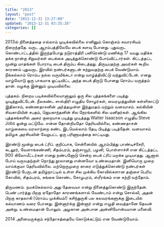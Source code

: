 ```yaml
---
title: "2013"
layout: "post"
date: "2013-12-31 13:27:00"
updated: "2013-12-31 03:35:26"
categories: []
---
```


2013ல் நினைத்ததை எல்லாம் முடிக்கவில்லை எனினும் கொஞ்சம் சுவாரசியம் நிறைந்ததே. வருட ஆரம்பத்திலேயே பைக் களவு போனது. புதுவருட கொண்டாட்டத்தில் இருந்தபோது நடுராத்திரி பனிரெண்டு மணிக்கு 17 வயது மதிக்க தக்க நான்கு சிறுவர்கள் பைக்கை அடித்துக்கொண்டு போய்விட்டார்கள். கிட்டத்தட்ட மூன்று மாதங்கள் போராடி பைக் திரும்ப கிடைத்தது. திருடியதற்கு அவர்கள் கூறிய காரணம் புதுவருட இரவில் நண்பர்களுடன் சுற்றுவதற்கு பைக் வேண்டுமாம். நீங்கல்லாம் ரொம்ப நல்ல வருவீங்கடா என்று வாழ்த்திவிட்டு வந்துவிட்டேன். எனது வாழ்வோடு ஒரு பாகமாக ஒட்டிவிட்ட அந்த பைக் திருடு போனது ரொம்ப வருத்தம் தான். வழக்கு இன்னும் முடியவில்லை.

புத்தகம். நிறைய படிக்கவில்லையானாலும் ஒரு சில புத்தகங்களை படித்து முடித்துவிட்டேன். நீலகண்ட சாஸ்திரி எழுதிய சோழர்கள், வைரமுத்துவின் கள்ளிகாட்டு இதிகாசம், கண்ணதாசனின் அர்த்தமுள்ள இந்துமதம் மற்றும் வனவாசம். கல்கியின் சிவகாமியின் சபதம், ஜெயகாந்தனின் சில நேரங்களில் சில மனிதர்கள். ஆங்கில புத்தகங்களில் அரை குறையாக படித்து முடித்தது Walter Isaacson எழுதிய Steve Jobs ஒன்று மட்டுமே. என்ன தோன்றியதோ தெரியவில்லை, கண்ணதாசன் வாழ்கையை வரலாற்றை கண்ட இடமெல்லாம் தேடி பிடித்து படித்தேன். வனவாசம் தமிழக அரசியலின் வேறுபட்ட ஒரு பரிணாமத்தை காட்டியது.

இரண்டு மூன்று பைக் ட்ரிப். குறிப்பாக, சென்னையில் ஆரம்பித்து பாண்டிச்சேரி, கடலூர், வேளாங்கண்ணி, சிதம்பரம், தஞ்சாவூர், பழனி, பொள்ளாச்சி என கிட்டத்தட்ட 900 கிலோமீட்டர்கள் எனது நண்பனோடு சென்ற பைக் ட்ரிப் மறக்க முடியாதது. ஆனால் போய் வருவதற்குள் நொந்து நூலானது என்னவோ உண்மைதான். இனியொரு முறை வாய்க்குமா தெரியவில்லை. மற்றொருமுறை காரை எடுத்துக்கொண்டு நண்பர்கள் இரண்டு பேருடன் தமிழ்நாட்டில் உள்ள சில முக்கிய கோவில்களான தஞ்சை பெரிய கோவில், சிதம்பரம், கங்கை கொண்ட சோழபுரம், ஸ்ரீரங்கம் என சுற்றி வந்தோம்.

திருமணம். நமக்கெல்லாம் அது தேவையா என்று நினைத்துகொண்டு இருந்தேன். பெண் பார்த்து பிறகு ஏதோதோ காரணங்களால் வேண்டாம் என்று சொல்லி, அதன் பிறகு காதலாகி (ரொம்ப முக்கியம்!) கசிந்துருகி பல கலவரங்களுக்கு இடையில் கல்யாணம் வரை போனது. இன்னார்க்கு இன்னார் என்று எழுதி வைத்தானே தேவன் அன்று. உண்மைதான் போலும். அழகான அன்பான அன்னியோன்யமான மனைவி. 

2014 அனைவருக்கும் சந்தோசத்தையே கொடுக்கட்டும் என வேண்டுவோம்.

